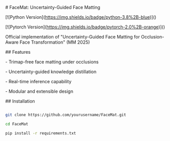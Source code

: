 \# FaceMat: Uncertainty-Guided Face Matting



\[!\[Python Version](https://img.shields.io/badge/python-3.8%2B-blue)]()

\[!\[Pytorch Version](https://img.shields.io/badge/pytorch-2.0%2B-orange)]()



Official implementation of "Uncertainty-Guided Face Matting for Occlusion-Aware Face Transformation" (MM 2025)



\## Features

\- Trimap-free face matting under occlusions

\- Uncertainty-guided knowledge distillation

\- Real-time inference capability

\- Modular and extensible design



\## Installation

```bash

git clone https://github.com/yourusername/FaceMat.git

cd FaceMat

pip install -r requirements.txt

